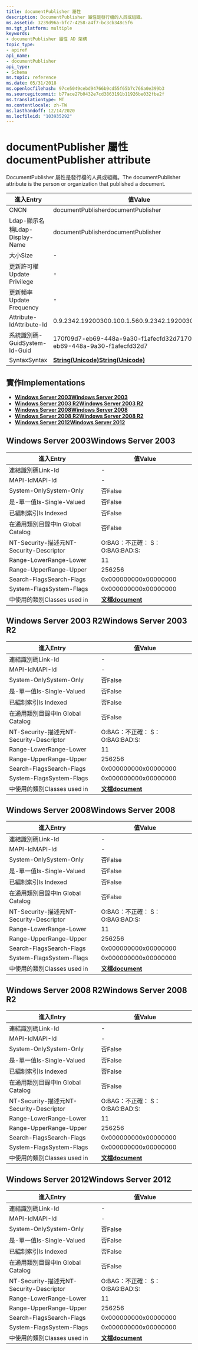 ```yaml
---
title: documentPublisher 屬性
description: DocumentPublisher 屬性是發行檔的人員或組織。
ms.assetid: 3239d96a-bfc7-4258-a4f7-bc3cb348c5f6
ms.tgt_platform: multiple
keywords:
- documentPublisher 屬性 AD 架構
topic_type:
- apiref
api_name:
- documentPublisher
api_type:
- Schema
ms.topic: reference
ms.date: 05/31/2018
ms.openlocfilehash: 97ce5049cebd94766b9cd55f65b7c766a0e399b3
ms.sourcegitcommit: b77ace27b0432e7cd3863191b11926be032fbe2f
ms.translationtype: MT
ms.contentlocale: zh-TW
ms.lasthandoff: 12/14/2020
ms.locfileid: "103935292"
---
```

# <a name="documentpublisher-attribute"></a><span data-ttu-id="9645a-104">documentPublisher 屬性</span><span class="sxs-lookup"><span data-stu-id="9645a-104">documentPublisher attribute</span></span>

<span data-ttu-id="9645a-105">DocumentPublisher 屬性是發行檔的人員或組織。</span><span class="sxs-lookup"><span data-stu-id="9645a-105">The documentPublisher attribute is the person or organization that published a document.</span></span>



| <span data-ttu-id="9645a-106">進入</span><span class="sxs-lookup"><span data-stu-id="9645a-106">Entry</span></span> | <span data-ttu-id="9645a-107">值</span><span class="sxs-lookup"><span data-stu-id="9645a-107">Value</span></span> |
|-------------------|---------------------------------------------|
| <span data-ttu-id="9645a-108">CN</span><span class="sxs-lookup"><span data-stu-id="9645a-108">CN</span></span>                | <span data-ttu-id="9645a-109">documentPublisher</span><span class="sxs-lookup"><span data-stu-id="9645a-109">documentPublisher</span></span>                           |
| <span data-ttu-id="9645a-110">Ldap-顯示名稱</span><span class="sxs-lookup"><span data-stu-id="9645a-110">Ldap-Display-Name</span></span> | <span data-ttu-id="9645a-111">documentPublisher</span><span class="sxs-lookup"><span data-stu-id="9645a-111">documentPublisher</span></span>                           |
| <span data-ttu-id="9645a-112">大小</span><span class="sxs-lookup"><span data-stu-id="9645a-112">Size</span></span>              | \-                                          |
| <span data-ttu-id="9645a-113">更新許可權</span><span class="sxs-lookup"><span data-stu-id="9645a-113">Update Privilege</span></span>  | \-                                          |
| <span data-ttu-id="9645a-114">更新頻率</span><span class="sxs-lookup"><span data-stu-id="9645a-114">Update Frequency</span></span>  | \-                                          |
| <span data-ttu-id="9645a-115">Attribute-Id</span><span class="sxs-lookup"><span data-stu-id="9645a-115">Attribute-Id</span></span>      | <span data-ttu-id="9645a-116">0.9.2342.19200300.100.1.56</span><span class="sxs-lookup"><span data-stu-id="9645a-116">0.9.2342.19200300.100.1.56</span></span>                  |
| <span data-ttu-id="9645a-117">系統識別碼-Guid</span><span class="sxs-lookup"><span data-stu-id="9645a-117">System-Id-Guid</span></span>    | <span data-ttu-id="9645a-118">170f09d7-eb69-448a-9a30-f1afecfd32d7</span><span class="sxs-lookup"><span data-stu-id="9645a-118">170f09d7-eb69-448a-9a30-f1afecfd32d7</span></span>        |
| <span data-ttu-id="9645a-119">Syntax</span><span class="sxs-lookup"><span data-stu-id="9645a-119">Syntax</span></span>            | [<span data-ttu-id="9645a-120">**String(Unicode)**</span><span class="sxs-lookup"><span data-stu-id="9645a-120">**String(Unicode)**</span></span>](s-string-unicode.md) |



## <a name="implementations"></a><span data-ttu-id="9645a-121">實作</span><span class="sxs-lookup"><span data-stu-id="9645a-121">Implementations</span></span>

-   [<span data-ttu-id="9645a-122">**Windows Server 2003**</span><span class="sxs-lookup"><span data-stu-id="9645a-122">**Windows Server 2003**</span></span>](#windows-server-2003)
-   [<span data-ttu-id="9645a-123">**Windows Server 2003 R2**</span><span class="sxs-lookup"><span data-stu-id="9645a-123">**Windows Server 2003 R2**</span></span>](#windows-server-2003-r2)
-   [<span data-ttu-id="9645a-124">**Windows Server 2008**</span><span class="sxs-lookup"><span data-stu-id="9645a-124">**Windows Server 2008**</span></span>](#windows-server-2008)
-   [<span data-ttu-id="9645a-125">**Windows Server 2008 R2**</span><span class="sxs-lookup"><span data-stu-id="9645a-125">**Windows Server 2008 R2**</span></span>](#windows-server-2008-r2)
-   [<span data-ttu-id="9645a-126">**Windows Server 2012**</span><span class="sxs-lookup"><span data-stu-id="9645a-126">**Windows Server 2012**</span></span>](#windows-server-2012)

## <a name="windows-server-2003"></a><span data-ttu-id="9645a-127">Windows Server 2003</span><span class="sxs-lookup"><span data-stu-id="9645a-127">Windows Server 2003</span></span>



| <span data-ttu-id="9645a-128">進入</span><span class="sxs-lookup"><span data-stu-id="9645a-128">Entry</span></span> | <span data-ttu-id="9645a-129">值</span><span class="sxs-lookup"><span data-stu-id="9645a-129">Value</span></span> |
|------------------------|-------------------------------------------|
| <span data-ttu-id="9645a-130">連結識別碼</span><span class="sxs-lookup"><span data-stu-id="9645a-130">Link-Id</span></span>                | \-                                        |
| <span data-ttu-id="9645a-131">MAPI-Id</span><span class="sxs-lookup"><span data-stu-id="9645a-131">MAPI-Id</span></span>                | \-                                        |
| <span data-ttu-id="9645a-132">System-Only</span><span class="sxs-lookup"><span data-stu-id="9645a-132">System-Only</span></span>            | <span data-ttu-id="9645a-133">否</span><span class="sxs-lookup"><span data-stu-id="9645a-133">False</span></span>                                     |
| <span data-ttu-id="9645a-134">是-單一值</span><span class="sxs-lookup"><span data-stu-id="9645a-134">Is-Single-Valued</span></span>       | <span data-ttu-id="9645a-135">否</span><span class="sxs-lookup"><span data-stu-id="9645a-135">False</span></span>                                     |
| <span data-ttu-id="9645a-136">已編制索引</span><span class="sxs-lookup"><span data-stu-id="9645a-136">Is Indexed</span></span>             | <span data-ttu-id="9645a-137">否</span><span class="sxs-lookup"><span data-stu-id="9645a-137">False</span></span>                                     |
| <span data-ttu-id="9645a-138">在通用類別目錄中</span><span class="sxs-lookup"><span data-stu-id="9645a-138">In Global Catalog</span></span>      | <span data-ttu-id="9645a-139">否</span><span class="sxs-lookup"><span data-stu-id="9645a-139">False</span></span>                                     |
| <span data-ttu-id="9645a-140">NT-Security-描述元</span><span class="sxs-lookup"><span data-stu-id="9645a-140">NT-Security-Descriptor</span></span> | <span data-ttu-id="9645a-141">O:BAG：不正確： S：</span><span class="sxs-lookup"><span data-stu-id="9645a-141">O:BAG:BAD:S:</span></span>                              |
| <span data-ttu-id="9645a-142">Range-Lower</span><span class="sxs-lookup"><span data-stu-id="9645a-142">Range-Lower</span></span>            | <span data-ttu-id="9645a-143">1</span><span class="sxs-lookup"><span data-stu-id="9645a-143">1</span></span>                                         |
| <span data-ttu-id="9645a-144">Range-Upper</span><span class="sxs-lookup"><span data-stu-id="9645a-144">Range-Upper</span></span>            | <span data-ttu-id="9645a-145">256</span><span class="sxs-lookup"><span data-stu-id="9645a-145">256</span></span>                                       |
| <span data-ttu-id="9645a-146">Search-Flags</span><span class="sxs-lookup"><span data-stu-id="9645a-146">Search-Flags</span></span>           | <span data-ttu-id="9645a-147">0x00000000</span><span class="sxs-lookup"><span data-stu-id="9645a-147">0x00000000</span></span>                                |
| <span data-ttu-id="9645a-148">System-Flags</span><span class="sxs-lookup"><span data-stu-id="9645a-148">System-Flags</span></span>           | <span data-ttu-id="9645a-149">0x00000000</span><span class="sxs-lookup"><span data-stu-id="9645a-149">0x00000000</span></span>                                |
| <span data-ttu-id="9645a-150">中使用的類別</span><span class="sxs-lookup"><span data-stu-id="9645a-150">Classes used in</span></span>        | [<span data-ttu-id="9645a-151">**文檔**</span><span class="sxs-lookup"><span data-stu-id="9645a-151">**document**</span></span>](c-document.md)<br/> |



## <a name="windows-server-2003-r2"></a><span data-ttu-id="9645a-152">Windows Server 2003 R2</span><span class="sxs-lookup"><span data-stu-id="9645a-152">Windows Server 2003 R2</span></span>



| <span data-ttu-id="9645a-153">進入</span><span class="sxs-lookup"><span data-stu-id="9645a-153">Entry</span></span> | <span data-ttu-id="9645a-154">值</span><span class="sxs-lookup"><span data-stu-id="9645a-154">Value</span></span> |
|------------------------|-------------------------------------------|
| <span data-ttu-id="9645a-155">連結識別碼</span><span class="sxs-lookup"><span data-stu-id="9645a-155">Link-Id</span></span>                | \-                                        |
| <span data-ttu-id="9645a-156">MAPI-Id</span><span class="sxs-lookup"><span data-stu-id="9645a-156">MAPI-Id</span></span>                | \-                                        |
| <span data-ttu-id="9645a-157">System-Only</span><span class="sxs-lookup"><span data-stu-id="9645a-157">System-Only</span></span>            | <span data-ttu-id="9645a-158">否</span><span class="sxs-lookup"><span data-stu-id="9645a-158">False</span></span>                                     |
| <span data-ttu-id="9645a-159">是-單一值</span><span class="sxs-lookup"><span data-stu-id="9645a-159">Is-Single-Valued</span></span>       | <span data-ttu-id="9645a-160">否</span><span class="sxs-lookup"><span data-stu-id="9645a-160">False</span></span>                                     |
| <span data-ttu-id="9645a-161">已編制索引</span><span class="sxs-lookup"><span data-stu-id="9645a-161">Is Indexed</span></span>             | <span data-ttu-id="9645a-162">否</span><span class="sxs-lookup"><span data-stu-id="9645a-162">False</span></span>                                     |
| <span data-ttu-id="9645a-163">在通用類別目錄中</span><span class="sxs-lookup"><span data-stu-id="9645a-163">In Global Catalog</span></span>      | <span data-ttu-id="9645a-164">否</span><span class="sxs-lookup"><span data-stu-id="9645a-164">False</span></span>                                     |
| <span data-ttu-id="9645a-165">NT-Security-描述元</span><span class="sxs-lookup"><span data-stu-id="9645a-165">NT-Security-Descriptor</span></span> | <span data-ttu-id="9645a-166">O:BAG：不正確： S：</span><span class="sxs-lookup"><span data-stu-id="9645a-166">O:BAG:BAD:S:</span></span>                              |
| <span data-ttu-id="9645a-167">Range-Lower</span><span class="sxs-lookup"><span data-stu-id="9645a-167">Range-Lower</span></span>            | <span data-ttu-id="9645a-168">1</span><span class="sxs-lookup"><span data-stu-id="9645a-168">1</span></span>                                         |
| <span data-ttu-id="9645a-169">Range-Upper</span><span class="sxs-lookup"><span data-stu-id="9645a-169">Range-Upper</span></span>            | <span data-ttu-id="9645a-170">256</span><span class="sxs-lookup"><span data-stu-id="9645a-170">256</span></span>                                       |
| <span data-ttu-id="9645a-171">Search-Flags</span><span class="sxs-lookup"><span data-stu-id="9645a-171">Search-Flags</span></span>           | <span data-ttu-id="9645a-172">0x00000000</span><span class="sxs-lookup"><span data-stu-id="9645a-172">0x00000000</span></span>                                |
| <span data-ttu-id="9645a-173">System-Flags</span><span class="sxs-lookup"><span data-stu-id="9645a-173">System-Flags</span></span>           | <span data-ttu-id="9645a-174">0x00000000</span><span class="sxs-lookup"><span data-stu-id="9645a-174">0x00000000</span></span>                                |
| <span data-ttu-id="9645a-175">中使用的類別</span><span class="sxs-lookup"><span data-stu-id="9645a-175">Classes used in</span></span>        | [<span data-ttu-id="9645a-176">**文檔**</span><span class="sxs-lookup"><span data-stu-id="9645a-176">**document**</span></span>](c-document.md)<br/> |



## <a name="windows-server-2008"></a><span data-ttu-id="9645a-177">Windows Server 2008</span><span class="sxs-lookup"><span data-stu-id="9645a-177">Windows Server 2008</span></span>



| <span data-ttu-id="9645a-178">進入</span><span class="sxs-lookup"><span data-stu-id="9645a-178">Entry</span></span> | <span data-ttu-id="9645a-179">值</span><span class="sxs-lookup"><span data-stu-id="9645a-179">Value</span></span> |
|------------------------|-------------------------------------------|
| <span data-ttu-id="9645a-180">連結識別碼</span><span class="sxs-lookup"><span data-stu-id="9645a-180">Link-Id</span></span>                | \-                                        |
| <span data-ttu-id="9645a-181">MAPI-Id</span><span class="sxs-lookup"><span data-stu-id="9645a-181">MAPI-Id</span></span>                | \-                                        |
| <span data-ttu-id="9645a-182">System-Only</span><span class="sxs-lookup"><span data-stu-id="9645a-182">System-Only</span></span>            | <span data-ttu-id="9645a-183">否</span><span class="sxs-lookup"><span data-stu-id="9645a-183">False</span></span>                                     |
| <span data-ttu-id="9645a-184">是-單一值</span><span class="sxs-lookup"><span data-stu-id="9645a-184">Is-Single-Valued</span></span>       | <span data-ttu-id="9645a-185">否</span><span class="sxs-lookup"><span data-stu-id="9645a-185">False</span></span>                                     |
| <span data-ttu-id="9645a-186">已編制索引</span><span class="sxs-lookup"><span data-stu-id="9645a-186">Is Indexed</span></span>             | <span data-ttu-id="9645a-187">否</span><span class="sxs-lookup"><span data-stu-id="9645a-187">False</span></span>                                     |
| <span data-ttu-id="9645a-188">在通用類別目錄中</span><span class="sxs-lookup"><span data-stu-id="9645a-188">In Global Catalog</span></span>      | <span data-ttu-id="9645a-189">否</span><span class="sxs-lookup"><span data-stu-id="9645a-189">False</span></span>                                     |
| <span data-ttu-id="9645a-190">NT-Security-描述元</span><span class="sxs-lookup"><span data-stu-id="9645a-190">NT-Security-Descriptor</span></span> | <span data-ttu-id="9645a-191">O:BAG：不正確： S：</span><span class="sxs-lookup"><span data-stu-id="9645a-191">O:BAG:BAD:S:</span></span>                              |
| <span data-ttu-id="9645a-192">Range-Lower</span><span class="sxs-lookup"><span data-stu-id="9645a-192">Range-Lower</span></span>            | <span data-ttu-id="9645a-193">1</span><span class="sxs-lookup"><span data-stu-id="9645a-193">1</span></span>                                         |
| <span data-ttu-id="9645a-194">Range-Upper</span><span class="sxs-lookup"><span data-stu-id="9645a-194">Range-Upper</span></span>            | <span data-ttu-id="9645a-195">256</span><span class="sxs-lookup"><span data-stu-id="9645a-195">256</span></span>                                       |
| <span data-ttu-id="9645a-196">Search-Flags</span><span class="sxs-lookup"><span data-stu-id="9645a-196">Search-Flags</span></span>           | <span data-ttu-id="9645a-197">0x00000000</span><span class="sxs-lookup"><span data-stu-id="9645a-197">0x00000000</span></span>                                |
| <span data-ttu-id="9645a-198">System-Flags</span><span class="sxs-lookup"><span data-stu-id="9645a-198">System-Flags</span></span>           | <span data-ttu-id="9645a-199">0x00000000</span><span class="sxs-lookup"><span data-stu-id="9645a-199">0x00000000</span></span>                                |
| <span data-ttu-id="9645a-200">中使用的類別</span><span class="sxs-lookup"><span data-stu-id="9645a-200">Classes used in</span></span>        | [<span data-ttu-id="9645a-201">**文檔**</span><span class="sxs-lookup"><span data-stu-id="9645a-201">**document**</span></span>](c-document.md)<br/> |



## <a name="windows-server-2008-r2"></a><span data-ttu-id="9645a-202">Windows Server 2008 R2</span><span class="sxs-lookup"><span data-stu-id="9645a-202">Windows Server 2008 R2</span></span>



| <span data-ttu-id="9645a-203">進入</span><span class="sxs-lookup"><span data-stu-id="9645a-203">Entry</span></span> | <span data-ttu-id="9645a-204">值</span><span class="sxs-lookup"><span data-stu-id="9645a-204">Value</span></span> |
|------------------------|-------------------------------------------|
| <span data-ttu-id="9645a-205">連結識別碼</span><span class="sxs-lookup"><span data-stu-id="9645a-205">Link-Id</span></span>                | \-                                        |
| <span data-ttu-id="9645a-206">MAPI-Id</span><span class="sxs-lookup"><span data-stu-id="9645a-206">MAPI-Id</span></span>                | \-                                        |
| <span data-ttu-id="9645a-207">System-Only</span><span class="sxs-lookup"><span data-stu-id="9645a-207">System-Only</span></span>            | <span data-ttu-id="9645a-208">否</span><span class="sxs-lookup"><span data-stu-id="9645a-208">False</span></span>                                     |
| <span data-ttu-id="9645a-209">是-單一值</span><span class="sxs-lookup"><span data-stu-id="9645a-209">Is-Single-Valued</span></span>       | <span data-ttu-id="9645a-210">否</span><span class="sxs-lookup"><span data-stu-id="9645a-210">False</span></span>                                     |
| <span data-ttu-id="9645a-211">已編制索引</span><span class="sxs-lookup"><span data-stu-id="9645a-211">Is Indexed</span></span>             | <span data-ttu-id="9645a-212">否</span><span class="sxs-lookup"><span data-stu-id="9645a-212">False</span></span>                                     |
| <span data-ttu-id="9645a-213">在通用類別目錄中</span><span class="sxs-lookup"><span data-stu-id="9645a-213">In Global Catalog</span></span>      | <span data-ttu-id="9645a-214">否</span><span class="sxs-lookup"><span data-stu-id="9645a-214">False</span></span>                                     |
| <span data-ttu-id="9645a-215">NT-Security-描述元</span><span class="sxs-lookup"><span data-stu-id="9645a-215">NT-Security-Descriptor</span></span> | <span data-ttu-id="9645a-216">O:BAG：不正確： S：</span><span class="sxs-lookup"><span data-stu-id="9645a-216">O:BAG:BAD:S:</span></span>                              |
| <span data-ttu-id="9645a-217">Range-Lower</span><span class="sxs-lookup"><span data-stu-id="9645a-217">Range-Lower</span></span>            | <span data-ttu-id="9645a-218">1</span><span class="sxs-lookup"><span data-stu-id="9645a-218">1</span></span>                                         |
| <span data-ttu-id="9645a-219">Range-Upper</span><span class="sxs-lookup"><span data-stu-id="9645a-219">Range-Upper</span></span>            | <span data-ttu-id="9645a-220">256</span><span class="sxs-lookup"><span data-stu-id="9645a-220">256</span></span>                                       |
| <span data-ttu-id="9645a-221">Search-Flags</span><span class="sxs-lookup"><span data-stu-id="9645a-221">Search-Flags</span></span>           | <span data-ttu-id="9645a-222">0x00000000</span><span class="sxs-lookup"><span data-stu-id="9645a-222">0x00000000</span></span>                                |
| <span data-ttu-id="9645a-223">System-Flags</span><span class="sxs-lookup"><span data-stu-id="9645a-223">System-Flags</span></span>           | <span data-ttu-id="9645a-224">0x00000000</span><span class="sxs-lookup"><span data-stu-id="9645a-224">0x00000000</span></span>                                |
| <span data-ttu-id="9645a-225">中使用的類別</span><span class="sxs-lookup"><span data-stu-id="9645a-225">Classes used in</span></span>        | [<span data-ttu-id="9645a-226">**文檔**</span><span class="sxs-lookup"><span data-stu-id="9645a-226">**document**</span></span>](c-document.md)<br/> |



## <a name="windows-server-2012"></a><span data-ttu-id="9645a-227">Windows Server 2012</span><span class="sxs-lookup"><span data-stu-id="9645a-227">Windows Server 2012</span></span>



| <span data-ttu-id="9645a-228">進入</span><span class="sxs-lookup"><span data-stu-id="9645a-228">Entry</span></span> | <span data-ttu-id="9645a-229">值</span><span class="sxs-lookup"><span data-stu-id="9645a-229">Value</span></span> |
|------------------------|-------------------------------------------|
| <span data-ttu-id="9645a-230">連結識別碼</span><span class="sxs-lookup"><span data-stu-id="9645a-230">Link-Id</span></span>                | \-                                        |
| <span data-ttu-id="9645a-231">MAPI-Id</span><span class="sxs-lookup"><span data-stu-id="9645a-231">MAPI-Id</span></span>                | \-                                        |
| <span data-ttu-id="9645a-232">System-Only</span><span class="sxs-lookup"><span data-stu-id="9645a-232">System-Only</span></span>            | <span data-ttu-id="9645a-233">否</span><span class="sxs-lookup"><span data-stu-id="9645a-233">False</span></span>                                     |
| <span data-ttu-id="9645a-234">是-單一值</span><span class="sxs-lookup"><span data-stu-id="9645a-234">Is-Single-Valued</span></span>       | <span data-ttu-id="9645a-235">否</span><span class="sxs-lookup"><span data-stu-id="9645a-235">False</span></span>                                     |
| <span data-ttu-id="9645a-236">已編制索引</span><span class="sxs-lookup"><span data-stu-id="9645a-236">Is Indexed</span></span>             | <span data-ttu-id="9645a-237">否</span><span class="sxs-lookup"><span data-stu-id="9645a-237">False</span></span>                                     |
| <span data-ttu-id="9645a-238">在通用類別目錄中</span><span class="sxs-lookup"><span data-stu-id="9645a-238">In Global Catalog</span></span>      | <span data-ttu-id="9645a-239">否</span><span class="sxs-lookup"><span data-stu-id="9645a-239">False</span></span>                                     |
| <span data-ttu-id="9645a-240">NT-Security-描述元</span><span class="sxs-lookup"><span data-stu-id="9645a-240">NT-Security-Descriptor</span></span> | <span data-ttu-id="9645a-241">O:BAG：不正確： S：</span><span class="sxs-lookup"><span data-stu-id="9645a-241">O:BAG:BAD:S:</span></span>                              |
| <span data-ttu-id="9645a-242">Range-Lower</span><span class="sxs-lookup"><span data-stu-id="9645a-242">Range-Lower</span></span>            | <span data-ttu-id="9645a-243">1</span><span class="sxs-lookup"><span data-stu-id="9645a-243">1</span></span>                                         |
| <span data-ttu-id="9645a-244">Range-Upper</span><span class="sxs-lookup"><span data-stu-id="9645a-244">Range-Upper</span></span>            | <span data-ttu-id="9645a-245">256</span><span class="sxs-lookup"><span data-stu-id="9645a-245">256</span></span>                                       |
| <span data-ttu-id="9645a-246">Search-Flags</span><span class="sxs-lookup"><span data-stu-id="9645a-246">Search-Flags</span></span>           | <span data-ttu-id="9645a-247">0x00000000</span><span class="sxs-lookup"><span data-stu-id="9645a-247">0x00000000</span></span>                                |
| <span data-ttu-id="9645a-248">System-Flags</span><span class="sxs-lookup"><span data-stu-id="9645a-248">System-Flags</span></span>           | <span data-ttu-id="9645a-249">0x00000000</span><span class="sxs-lookup"><span data-stu-id="9645a-249">0x00000000</span></span>                                |
| <span data-ttu-id="9645a-250">中使用的類別</span><span class="sxs-lookup"><span data-stu-id="9645a-250">Classes used in</span></span>        | [<span data-ttu-id="9645a-251">**文檔**</span><span class="sxs-lookup"><span data-stu-id="9645a-251">**document**</span></span>](c-document.md)<br/> |



 

 





